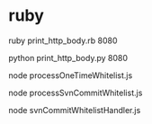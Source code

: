 # ruby

ruby print_http_body.rb 8080

python print_http_body.py 8080

node processOneTimeWhitelist.js

node processSvnCommitWhitelist.js

node svnCommitWhitelistHandler.js